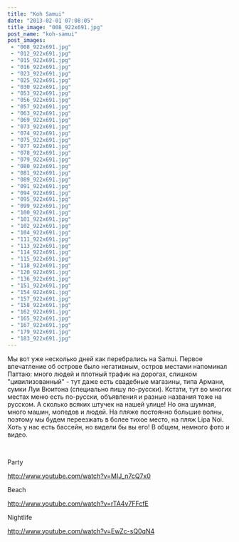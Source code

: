 ```yaml
---
title: "Koh Samui"
date: "2013-02-01 07:08:05"
title_image: "008_922x691.jpg"
post_name: "koh-samui"
post_images: 
 - "008_922x691.jpg"
 - "012_922x691.jpg"
 - "015_922x691.jpg"
 - "016_922x691.jpg"
 - "023_922x691.jpg"
 - "025_922x691.jpg"
 - "030_922x691.jpg"
 - "053_922x691.jpg"
 - "056_922x691.jpg"
 - "057_922x691.jpg"
 - "063_922x691.jpg"
 - "069_922x691.jpg"
 - "073_922x691.jpg"
 - "074_922x691.jpg"
 - "075_922x691.jpg"
 - "077_922x691.jpg"
 - "078_922x691.jpg"
 - "079_922x691.jpg"
 - "080_922x691.jpg"
 - "081_922x691.jpg"
 - "089_922x691.jpg"
 - "091_922x691.jpg"
 - "094_922x691.jpg"
 - "095_922x691.jpg"
 - "099_922x691.jpg"
 - "100_922x691.jpg"
 - "101_922x691.jpg"
 - "102_922x691.jpg"
 - "104_922x691.jpg"
 - "111_922x691.jpg"
 - "113_922x691.jpg"
 - "114_922x691.jpg"
 - "115_922x691.jpg"
 - "118_922x691.jpg"
 - "120_922x691.jpg"
 - "136_922x691.jpg"
 - "151_922x691.jpg"
 - "154_922x691.jpg"
 - "157_922x691.jpg"
 - "158_922x691.jpg"
 - "162_922x691.jpg"
 - "165_922x691.jpg"
 - "167_922x691.jpg"
 - "179_922x691.jpg"
 - "183_922x691.jpg"
---
```


Мы вот уже несколько дней как перебрались на Samui. Первое впечатление об острове было негативным, остров местами напоминал Паттаю: много людей и плотный трафик на дорогах, слишком "цивилизованный" - тут даже есть свадебные магазины, типа Армани, сумки Луи Вюитона (специально пишу по-русски). Кстати, тут во многих местах меню есть по-русски, объявления и разные названия тоже на русском. А сколько всяких штучек на нашей улице! Но она шумная, много машин, мопедов и людей. На пляже постоянно большие волны, поэтому мы будем переезжать в более тихое место, на пляж Lipa Noi. Хоть у нас есть бассейн, но видели бы вы его! В общем, немного фото и видео.

&nbsp;

Party

http://www.youtube.com/watch?v=MIJ_n7cQ7x0

Beach

http://www.youtube.com/watch?v=rTA4v7FFcfE

Nightlife

http://www.youtube.com/watch?v=EwZc-sQ0qN4

&nbsp;
